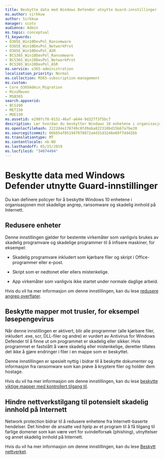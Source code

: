```yaml
---
title: Beskytte data med Windows Defender utnytte Guard-innstillinger
ms.author: sirkkuw
author: Sirkkuw
manager: scotv
audience: Admin
ms.topic: conceptual
f1_keywords:
- O365E_Win10DevPol_Ransomware
- O365E_Win10DevPol_NetworkProt
- O365E_Win10DevPol_ASR
- BCS365_Win10DevPol_Ransomware
- BCS365_Win10DevPol_NetworkProt
- BCS365_Win10DevPol_ASR
ms.service: o365-administration
localization_priority: Normal
ms.collection: M365-subscription-management
ms.custom:
- Core_O365Admin_Migration
- MiniMaven
- MSB365
search.appverid:
- BCS160
- MET150
- MOE150
ms.assetid: e298fcf8-0151-46af-a644-9d327f3f5bc7
description: Lær hvordan du beskytter Windows 10 enhetene i organisasjonen mot skadelige angrep, ransomware og skadelig innhold på Internett.
ms.openlocfilehash: 2222d4e178749c8fd9aba822310bd15b67a7be20
ms.sourcegitcommit: 66bb5af851947078872a4d31d3246e69f7dd42bb
ms.translationtype: MT
ms.contentlocale: nb-NO
ms.lasthandoff: 05/15/2019
ms.locfileid: "34074494"
---
```

# <a name="protect-your-data-with-windows-defender-exploit-guard-settings"></a>Beskytte data med Windows Defender utnytte Guard-innstillinger

Du kan definere policyer for å beskytte Windows 10 enhetene i organisasjonen mot skadelige angrep, ransomware og skadelig innhold på Internett.
  
## <a name="reduce-the-attack-surface-of-devices"></a>Redusere enheter

Denne innstillingen gjelder for bestemte virkemåter som vanligvis brukes av skadelig programvare og skadelige programmer til å infisere maskiner, for eksempel:
  
- Skadelig programvare inkludert som kjørbare filer og skript i Office-programmer eller e-post.
    
- Skript som er nedtonet eller ellers mistenkelige.
    
- App virkemåter som vanligvis ikke startet under normale daglige arbeid.
    
Hvis du vil ha mer informasjon om denne innstillingen, kan du lese [redusere angrep overflater](https://go.microsoft.com/fwlink/?linkid=870417).
  
## <a name="protect-folders-from-threats-such-as-ransomware"></a>Beskytte mapper mot trusler, for eksempel løsepengevirus

Når denne innstillingen er aktivert, blir alle programmer (alle kjørbare filer, inkludert .exe, scr, DLL-filer og andre) er vurdert av Antivirus for Windows Defender til å finne ut om programmet er skadelig eller sikker. Hvis programmet er fastslått å være skadelig eller mistenkelige, deretter tillates det ikke å gjøre endringer i filer i en mappe som er beskyttet.
  
Denne innstillingen er spesielt nyttig i bidrar til å beskytte dokumenter og informasjon fra ransomware som kan prøve å kryptere filer og holder dem hostage.
  
Hvis du vil ha mer informasjon om denne innstillingen, kan du lese [beskytte viktige mapper med kontrollert tilgang til](https://go.microsoft.com/fwlink/?linkid=870418).
  
## <a name="prevent-network-access-to-potentially-malicious-content-on-the-internet"></a>Hindre nettverkstilgang til potensielt skadelig innhold på Internett

Network protection bidrar til å redusere enhetene fra Internett-baserte hendelser. Det hindrer de ansatte ved hjelp av et program til å få tilgang til farlige domener som kan være vert for svindelforsøk (phishing), utnyttelser og annet skadelig innhold på Internett.
  
Hvis du vil ha mer informasjon om denne innstillingen, kan du lese [Beskytt nettverket](https://go.microsoft.com/fwlink/?linkid=870419).
  

